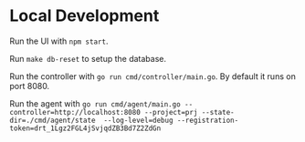# Local Development

Run the UI with `npm start`.

Run `make db-reset` to setup the database.

Run the controller with `go run cmd/controller/main.go`. By default it runs on port 8080.

Run the agent with `go run cmd/agent/main.go --controller=http://localhost:8080 --project=prj --state-dir=./cmd/agent/state  --log-level=debug --registration-token=drt_1Lgz2FGL4jSvjqdZB3Bd7Z2ZdGn`
